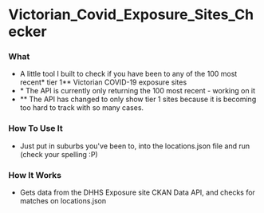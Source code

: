 # Victorian_Covid_Exposure_Sites_Checker

### What
- A little tool I built to check if you have been to any of the 100 most recent\* tier 1\** Victorian COVID-19 exposure sites
- \* The API is currently only returning the 100 most recent - working on it
- \** The API has changed to only show tier 1 sites because it is becoming too hard to track with so many cases.

### How To Use It
- Just put in suburbs you've been to, into the locations.json file and run (check your spelling :P)


### How It Works
- Gets data from the DHHS Exposure site CKAN Data API, and checks for matches on locations.json
